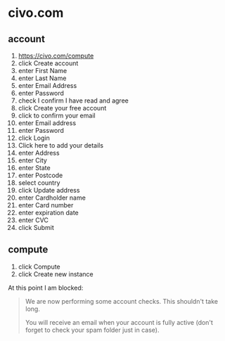 # civo.com

## account

1. https://civo.com/compute
2. click Create account
3. enter First Name
4. enter Last Name
5. enter Email Address
6. enter Password
7. check I confirm I have read and agree
8. click Create your free account
9. click to confirm your email
10. enter Email address
11. enter Password
12. click Login
13. Click here to add your details
14. enter Address
15. enter City
16. enter State
17. enter Postcode
18. select country
19. click Update address
20. enter Cardholder name
21. enter Card number
22. enter expiration date
23. enter CVC
24. click Submit

## compute

1. click Compute
2. click Create new instance

At this point I am blocked:

> We are now performing some account checks. This shouldn't take long.
>
> You will receive an email when your account is fully active (don't forget to
> check your spam folder just in case).
